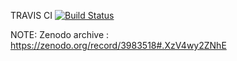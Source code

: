 TRAVIS CI [![Build Status](https://travis-ci.org/dhanraj-vedanth/Leetcode.svg?branch=master)](https://travis-ci.org/dhanraj-vedanth/Leetcode)
<br />

NOTE: Zenodo archive : https://zenodo.org/record/3983518#.XzV4wy2ZNhE
